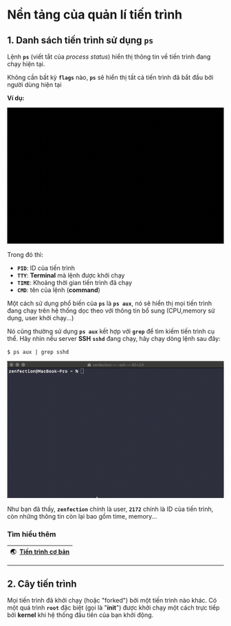 # Nền tảng của quản lí tiến trình

## 1. Danh sách tiến trình sử dụng **`ps`**

Lệnh **`ps`** (viết tắt của *process status*) hiển thị thông tin về tiến trình đang chạy hiện tại.

Không cần bất kỳ **`flags`** nào, **`ps`** sẽ hiển thị tất cả tiến trình đã bắt đầu bởi người dùng hiện tại

**Ví dụ:**    

![2020-08-11 15.09.36.gif](https://raw.githubusercontent.com/Zenfection/Image/master/2020/08/11-15-10-01-2020-08-11%2015.09.36.gif)

Trong đó thì:

- **`PID`**: ID của tiến trình
- **`TTY`**: **Terminal** mà lệnh được khởi chạy
- **`TIME`**: Khoảng thời gian tiến trình đã chạy
- **`CMD`**: tên của lệnh (**command**)

Một cách sử dụng phổ biến của **`ps`** là **`ps aux`**, nó sẽ hiển thị mọi tiến trình đang chạy trên hệ thống dọc theo với thông tin bổ sung (CPU,memory sử dụng, user khởi chạy...)

Nó cũng thường sử dụng **`ps aux`** kết hợp với **`grep`** để tìm kiếm tiến trình cụ thể. Hãy nhìn nếu server **SSH** **`sshd`** đang chạy, hãy chạy dòng lệnh sau đây:

```shell
$ ps aux | grep sshd
```

![2020-08-11 15.16.20.gif](https://raw.githubusercontent.com/Zenfection/Image/master/2020/08/11-15-17-28-2020-08-11%2015.16.20.gif)

Như bạn đã thấy, **`zenfection`** chính là user, **`2172`** chính là ID của tiến trình, còn những thông tin còn lại bao gồm time,  memory...

### Tìm hiểu thêm

| 🌏  [Tiến trình cơ bản](http://www.tldp.org/LDP/intro-linux/html/sect_04_01.html) |
| --------------------------------------------------------------------------------- |

---

## 2. Cây tiến trình

Mọi tiến trình đã khởi chạy (hoặc "forked") bởi một tiến trình nào khác. Có một quá trình **`root`** đặc biệt (gọi là "**init**") được khởi chạy một cách trực tiếp bởi **kernel** khi hệ thống đầu tiên của bạn khởi động.
